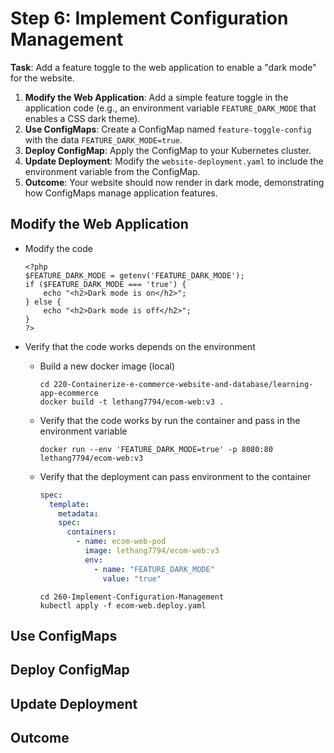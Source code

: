 # Step 6: Implement Configuration Management

**Task**: Add a feature toggle to the web application to enable a "dark mode" for the website.

1. **Modify the Web Application**: Add a simple feature toggle in the application code (e.g., an environment
   variable `FEATURE_DARK_MODE` that enables a CSS dark theme).
2. **Use ConfigMaps**: Create a ConfigMap named `feature-toggle-config` with the data `FEATURE_DARK_MODE=true`.
3. **Deploy ConfigMap**: Apply the ConfigMap to your Kubernetes cluster.
4. **Update Deployment**: Modify the `website-deployment.yaml` to include the environment variable from the ConfigMap.
5. **Outcome**: Your website should now render in dark mode, demonstrating how ConfigMaps manage application features.

## Modify the Web Application

- Modify the code

    ```
    <?php
    $FEATURE_DARK_MODE = getenv('FEATURE_DARK_MODE');
    if ($FEATURE_DARK_MODE === 'true') {
        echo "<h2>Dark mode is on</h2>";
    } else {
        echo "<h2>Dark mode is off</h2>";
    }
    ?>
    ```

- Verify that the code works depends on the environment
    - Build a new docker image (local)
        ```shell
        cd 220-Containerize-e-commerce-website-and-database/learning-app-ecommerce
        docker build -t lethang7794/ecom-web:v3 .
        ```
    - Verify that the code works by run the container and pass in the environment variable

        ```shell
        docker run --env 'FEATURE_DARK_MODE=true' -p 8080:80  lethang7794/ecom-web:v3
        ```
    - Verify that the deployment can pass environment to the container

        ```yaml
        spec:
          template:
            metadata:
            spec:
              containers:
                - name: ecom-web-pod
                  image: lethang7794/ecom-web:v3
                  env:
                    - name: "FEATURE_DARK_MODE"
                      value: "true"
        ```

        ```shell
        cd 260-Implement-Configuration-Management
        kubectl apply -f ecom-web.deploy.yaml
        ```

## Use ConfigMaps

## Deploy ConfigMap

## Update Deployment

## Outcome